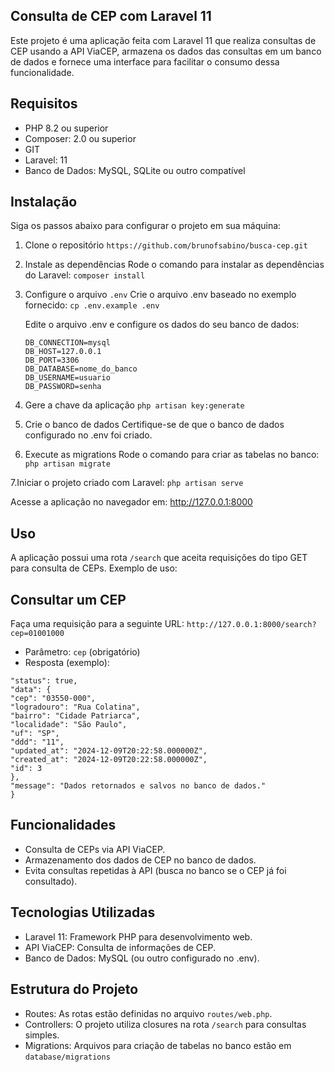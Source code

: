 ## Consulta de CEP com Laravel 11

Este projeto é uma aplicação feita com Laravel 11 que realiza consultas de CEP usando a API ViaCEP, armazena os dados das consultas em um banco de dados e fornece uma interface para facilitar o consumo dessa funcionalidade.

## Requisitos

-   PHP 8.2 ou superior
-   Composer: 2.0 ou superior
-   GIT
-   Laravel: 11
-   Banco de Dados: MySQL, SQLite ou outro compatível

## Instalação

Siga os passos abaixo para configurar o projeto em sua máquina:

1. Clone o repositório
   `https://github.com/brunofsabino/busca-cep.git`

2. Instale as dependências
   Rode o comando para instalar as dependências do Laravel:
   `composer install`

3. Configure o arquivo `.env`
   Crie o arquivo .env baseado no exemplo fornecido:
   `cp .env.example .env`

    Edite o arquivo .env e configure os dados do seu banco de dados:

    ```env
    DB_CONNECTION=mysql
    DB_HOST=127.0.0.1
    DB_PORT=3306
    DB_DATABASE=nome_do_banco
    DB_USERNAME=usuario
    DB_PASSWORD=senha

    ```

4. Gere a chave da aplicação
   `php artisan key:generate`

5. Crie o banco de dados
   Certifique-se de que o banco de dados configurado no .env foi criado.

6. Execute as migrations
   Rode o comando para criar as tabelas no banco:
   `php artisan migrate`

7.Iniciar o projeto criado com Laravel:
`php artisan serve`

Acesse a aplicação no navegador em: http://127.0.0.1:8000

## Uso

A aplicação possui uma rota `/search` que aceita requisições do tipo GET para consulta de CEPs. Exemplo de uso:

## Consultar um CEP

Faça uma requisição para a seguinte URL:
`http://127.0.0.1:8000/search?cep=01001000`

-   Parâmetro: `cep` (obrigatório)
-   Resposta (exemplo):

```{
"status": true,
"data": {
"cep": "03550-000",
"logradouro": "Rua Colatina",
"bairro": "Cidade Patriarca",
"localidade": "São Paulo",
"uf": "SP",
"ddd": "11",
"updated_at": "2024-12-09T20:22:58.000000Z",
"created_at": "2024-12-09T20:22:58.000000Z",
"id": 3
},
"message": "Dados retornados e salvos no banco de dados."
}
```

## Funcionalidades

-   Consulta de CEPs via API ViaCEP.
-   Armazenamento dos dados de CEP no banco de dados.
-   Evita consultas repetidas à API (busca no banco se o CEP já foi consultado).

## Tecnologias Utilizadas

-   Laravel 11: Framework PHP para desenvolvimento web.
-   API ViaCEP: Consulta de informações de CEP.
-   Banco de Dados: MySQL (ou outro configurado no .env).

## Estrutura do Projeto

-   Routes: As rotas estão definidas no arquivo `routes/web.php`.
-   Controllers: O projeto utiliza closures na rota `/search` para consultas simples.
-   Migrations: Arquivos para criação de tabelas no banco estão em `database/migrations`

```

```
